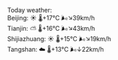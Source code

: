 Today weather:  
Beijing: ☀️   🌡️+17°C 🌬️↘39km/h  
Tianjin: ⛅️  🌡️+16°C 🌬️↘43km/h  
Shijiazhuang: ☀️   🌡️+15°C 🌬️↘19km/h  
Tangshan: ☁️   🌡️+13°C 🌬️↓22km/h  
